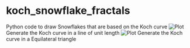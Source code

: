 # koch_snowflake_fractals
Python code to draw Snowflakes that are based on the Koch curve
![Plot](https://github.com/HesamSW/koch_snowflake_fractals/blob/master/Figure_1.svg)
Generate the Koch curve in a line of unit length
![Plot](https://github.com/HesamSW/koch_snowflake_fractals/blob/master/koch_1.svg)
Generate the Koch curve in a Equilateral triangle  
